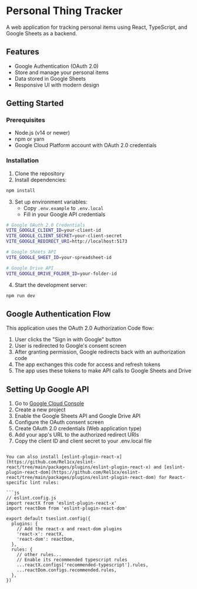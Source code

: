 # Personal Thing Tracker

A web application for tracking personal items using React, TypeScript, and Google Sheets as a backend.

## Features

- Google Authentication (OAuth 2.0)
- Store and manage your personal items
- Data stored in Google Sheets
- Responsive UI with modern design

## Getting Started

### Prerequisites

- Node.js (v14 or newer)
- npm or yarn
- Google Cloud Platform account with OAuth 2.0 credentials

### Installation

1. Clone the repository
2. Install dependencies:

```bash
npm install
```

3. Set up environment variables:
   - Copy `.env.example` to `.env.local`
   - Fill in your Google API credentials

```bash
# Google OAuth 2.0 Credentials
VITE_GOOGLE_CLIENT_ID=your-client-id
VITE_GOOGLE_CLIENT_SECRET=your-client-secret
VITE_GOOGLE_REDIRECT_URI=http://localhost:5173

# Google Sheets API
VITE_GOOGLE_SHEET_ID=your-spreadsheet-id

# Google Drive API
VITE_GOOGLE_DRIVE_FOLDER_ID=your-folder-id
```

4. Start the development server:

```bash
npm run dev
```

## Google Authentication Flow

This application uses the OAuth 2.0 Authorization Code flow:

1. User clicks the "Sign in with Google" button
2. User is redirected to Google's consent screen
3. After granting permission, Google redirects back with an authorization code
4. The app exchanges this code for access and refresh tokens
5. The app uses these tokens to make API calls to Google Sheets and Drive

## Setting Up Google API

1. Go to [Google Cloud Console](https://console.cloud.google.com/)
2. Create a new project
3. Enable the Google Sheets API and Google Drive API
4. Configure the OAuth consent screen
5. Create OAuth 2.0 credentials (Web application type)
6. Add your app's URL to the authorized redirect URIs
7. Copy the client ID and client secret to your .env.local file
```

You can also install [eslint-plugin-react-x](https://github.com/Rel1cx/eslint-react/tree/main/packages/plugins/eslint-plugin-react-x) and [eslint-plugin-react-dom](https://github.com/Rel1cx/eslint-react/tree/main/packages/plugins/eslint-plugin-react-dom) for React-specific lint rules:

```js
// eslint.config.js
import reactX from 'eslint-plugin-react-x'
import reactDom from 'eslint-plugin-react-dom'

export default tseslint.config({
  plugins: {
    // Add the react-x and react-dom plugins
    'react-x': reactX,
    'react-dom': reactDom,
  },
  rules: {
    // other rules...
    // Enable its recommended typescript rules
    ...reactX.configs['recommended-typescript'].rules,
    ...reactDom.configs.recommended.rules,
  },
})
```
